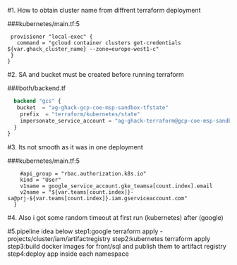 #1. How to obtain cluster name from diffrent terraform deployment

###kubernetes/main.tf:5
```resource "null_resource" "get-credentials" {
 provisioner "local-exec" {
   command = "gcloud container clusters get-credentials ${var.ghack_cluster_name} --zone=europe-west1-c"
 }
}
```

#2. SA and bucket must be created before running terraform

###both/backend.tf
```terraform {
  backend "gcs" {
   bucket  = "ag-ghack-gcp-coe-msp-sandbox-tfstate"
    prefix  = "terraform/kubernetes/state"
    impersonate_service_account = "ag-ghack-terraform@gcp-coe-msp-sandbox.iam.gserviceaccount.com"
  }
}
```

#3. Its not smooth as it was in one deployment

###kubernetes/main.tf:5
```subject {
    #api_group = "rbac.authorization.k8s.io"
    kind = "User"
    v1name = google_service_account.gke_teamsa[count.index].email
    v2name = "${var.teams[count.index]}-sa@prj-${var.teams[count.index]}.iam.gserviceaccount.com"
  }
```
#4. Also i got some random timeout at first run (kubernetes) after (google)

#5.pipeline idea below
    step1:google terraform apply - projects/cluster/iam/artifactregistry
    step2:kubernetes terraform apply
    step3:build docker images for front/sql and publish them to artifact registry
    step4:deploy app inside each namespace